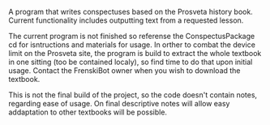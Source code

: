 A program that writes conspectuses based on the Prosveta history book. 
Current functionality includes outputting text from a requested lesson.

The current program is not finished so referense the ConspectusPackage cd for isntructions and materials for usage.
In orther to combat the device limit on the Prosveta site, the program is build to extract the whole textbook in one sitting (too be contained localy), so find time to do that upon initial usage.
Contact the FrenskiBot owner when you wish to download the textbook.

This is not the final build of the project, so the code doesn't contain notes, regarding ease of usage. On final descriptive notes will allow easy addaptation to other textbooks will be possible.
